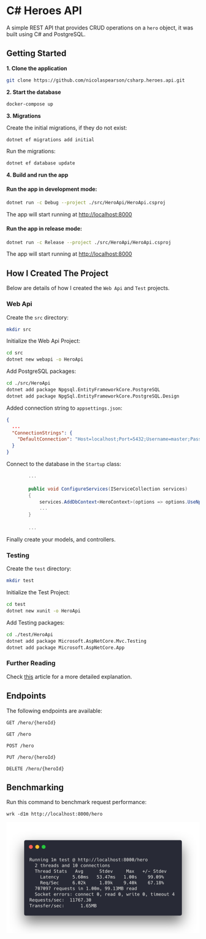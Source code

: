# C# Heroes API

A simple REST API that provides CRUD operations on a `hero` object, it was built using C# and PostgreSQL.

## Getting Started

**1. Clone the application**

```bash
git clone https://github.com/nicolaspearson/csharp.heroes.api.git
```

**2. Start the database**

```bash
docker-compose up
```

**3. Migrations**

Create the initial migrations, if they do not exist:

```bash
dotnet ef migrations add initial
```

Run the migrations:

```bash
dotnet ef database update
```

**4. Build and run the app**

#### Run the app in development mode:

```bash
dotnet run -c Debug --project ./src/HeroApi/HeroApi.csproj
```

The app will start running at <http://localhost:8000>

#### Run the app in release mode:

```bash
dotnet run -c Release --project ./src/HeroApi/HeroApi.csproj
```

The app will start running at <http://localhost:8000>

## How I Created The Project

Below are details of how I created the `Web Api` and `Test` projects.

### Web Api

Create the `src` directory:

```bash
mkdir src
```

Initialize the Web Api Project:

```bash
cd src
dotnet new webapi -o HeroApi
```

Add PostgreSQL packages:

```bash
cd ./src/HeroApi
dotnet add package Npgsql.EntityFrameworkCore.PostgreSQL
dotnet add package NpgSql.EntityFrameworkCore.PostgreSQL.Design
```

Added connection string to `appsettings.json`:

```json
{
  ...
  "ConnectionStrings": {
    "DefaultConnection": "Host=localhost;Port=5432;Username=master;Password=masterkey;Database=hero;"
  }
}
```

Connect to the database in the `Startup` class:

```csharp
        ...

        public void ConfigureServices(IServiceCollection services)
        {
            services.AddDbContext<HeroContext>(options => options.UseNpgsql(Configuration.GetConnectionString("DefaultConnection")));
            ...
        }

        ...
```

Finally create your models, and controllers.

### Testing

Create the `test` directory:

```bash
mkdir test
```

Initialize the Test Project:

```bash
cd test
dotnet new xunit -o HeroApi
```

Add Testing packages:

```bash
cd ./test/HeroApi
dotnet add package Microsoft.AspNetCore.Mvc.Testing
dotnet add package Microsoft.AspNetCore.App
```

### Further Reading

Check [this](https://fullstackmark.com/post/20/painless-integration-testing-with-aspnet-core-web-api) article for a more detailed explanation.

## Endpoints

The following endpoints are available:

```
GET /hero/{heroId}
```

```
GET /hero
```

```
POST /hero
```

```
PUT /hero/{heroId}
```

```
DELETE /hero/{heroId}
```

## Benchmarking

Run this command to benchmark request performance:

```
wrk -d1m http://localhost:8000/hero
```

![benchmark](/img/benchmark.png)
